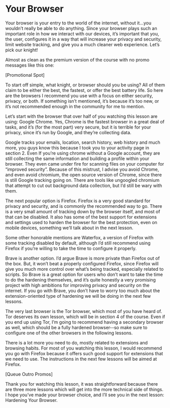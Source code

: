 # Your Browser

Your browser is your entry to the world of the internet, without it...you wouldn’t
really be able to do anything. Since your browser plays such an important role in
how we interact with our devices, it’s important that you, the user, configures it in
a way that will increase your privacy and security, limit website tracking, and give
you a much cleaner web experience. Let’s pick our knight!

Almost as clean as the premium version of the course with no promo messages
like this one:

[Promotional Spot]

To start off simple, what knight, or browser should you be using? All of them claim
to be either the best, the fastest, or offer the best battery life. So here are the
browsers I recommend you use with a focus on either security, privacy, or both. If
something isn’t mentioned, it’s because it’s too new, or it’s not recommended
enough in the community for me to mention.

Let’s start with the browser that over half of you watching this lesson are using:
Google Chrome. Yes, Chrome is the fastest browser in a great deal of tasks, and
it’s (for the most part) very secure, but it is terrible for your privacy, since it’s run
by Google, and they’re collecting data.

Google tracks your emails, location, search history, web history and much more,
you guys know this because I took you to your activity page in section 2. Even If
you’re using chrome without a Google account, they are still collecting the same
information and building a profile within your browser. They even came under
fire for scanning files on your computer for “improved security”. Because of this
mistrust, I advise you avoid Chrome, and even avoid chromium, the open source
version of Chrome, since there is still Google tracking going on. There are tools
like ungoogled chromium that attempt to cut out background data collection,
but I’d still be wary with them.

The next popular option is Firefox. Firefox is a very good standard for privacy
and security, and is commonly the recommended way to go. There is a very small
amount of tracking down by the browser itself, and most of that can be disabled.
It also has some of the best support for extensions and settings used to harden
the browser for the best protection, even on mobile devices, something we’ll talk
about in the next lesson.

Some other honorable mentions are Waterfox, a version of Firefox with some
tracking disabled by default, although I’d still recommend using Firefox if you’re
willing to take the time to configure it properly.

Brave is another option. I’d argue Brave is more private than Firefox out of the
box. But, it won’t beat a properly configured Firefox, since Firefox will give you
much more control over what’s being tracked, especially related to scripts. So
Brave is a great option for users who don’t want to take the time to do the
hardening themselves, and it’s quite honestly a very promising project with high
ambitions for improving privacy and security on the internet. If you go with Brave,
you don’t have to worry too much about the extension-oriented type of
hardening we will be doing in the next few lessons.

The very last browser is the Tor browser, which most of you have heard of. Tor
deserves its own lesson, which will be in section 4 of the course. Even if you end
up using Tor, I’m going to recommend having a secondary browser as well, which
should be a fully hardened browser--so make sure to configure one of the other
browsers in the following lessons.

There is a lot more you need to do, mostly related to extensions and browsing
habits. For most of you watching this lesson, I would recommend you go with
Firefox because it offers such good support for extensions that we need to use.
The instructions in the next few lessons will be aimed at Firefox.

[Queue Outro Promos]

Thank you for watching this lesson, it was straightforward because there are
three more lessons which will get into the more technical side of things. I hope
you’ve made your browser choice, and I’ll see you in the next lesson: Hardening
Your Browser.
